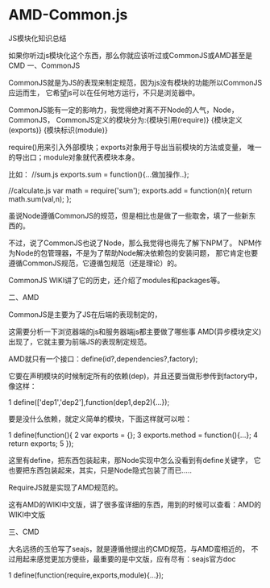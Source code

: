 # AMD-Common.js
JS模块化知识总结

如果你听过js模块化这个东西，那么你就应该听过或CommonJS或AMD甚至是CMD
一、CommonJS
 
 CommonJS就是为JS的表现来制定规范，因为js没有模块的功能所以CommonJS应运而生，
 它希望js可以在任何地方运行，不只是浏览器中。
 
 CommonJS能有一定的影响力，我觉得绝对离不开Node的人气，Node，CommonJS，
 CommonJS定义的模块分为:{模块引用(require)} {模块定义(exports)} {模块标识(module)}
 
require()用来引入外部模块；exports对象用于导出当前模块的方法或变量，
唯一的导出口；module对象就代表模块本身。

比如：
//sum.js
 exports.sum = function(){...做加操作..};

 //calculate.js
 var math = require('sum');
 exports.add = function(n){
     return math.sum(val,n);
 };
 
 
 虽说Node遵循CommonJS的规范，但是相比也是做了一些取舍，填了一些新东西的。
 
不过，说了CommonJS也说了Node，那么我觉得也得先了解下NPM了。
NPM作为Node的包管理器，不是为了帮助Node解决依赖包的安装问题，
那它肯定也要遵循CommonJS规范，它遵循包规范（还是理论）的。
 
CommonJS WIKI讲了它的历史，还介绍了modules和packages等。


二、AMD
 
CommonJS是主要为了JS在后端的表现制定的，
 
这需要分析一下浏览器端的js和服务器端js都主要做了哪些事
AMD(异步模块定义)出现了，它就主要为前端JS的表现制定规范。
 
AMD就只有一个接口：define(id?,dependencies?,factory);
 
它要在声明模块的时候制定所有的依赖(dep)，并且还要当做形参传到factory中，像这样：
 
 
 
1 define(['dep1','dep2'],function(dep1,dep2){...});
 
 
要是没什么依赖，就定义简单的模块，下面这样就可以啦：
 
 
 
1 define(function(){
2     var exports = {};
3     exports.method = function(){...};
4     return exports;
5 });
 
 
这里有define，把东西包装起来，那Node实现中怎么没看到有define关键字，
它也要把东西包装起来，其实，只是Node隐式包装了而已.....
 
RequireJS就是实现了AMD规范的。
 
这有AMD的WIKI中文版，讲了很多蛮详细的东西，用到的时候可以查看：AMD的WIKI中文版
 
 
 
三、CMD
 
大名远扬的玉伯写了seajs，就是遵循他提出的CMD规范，与AMD蛮相近的，
不过用起来感觉更加方便些，最重要的是中文版，应有尽有：seajs官方doc
 
 
 
1 define(function(require,exports,module){...});
